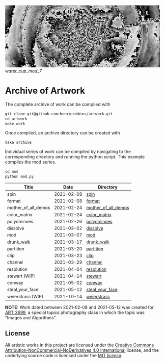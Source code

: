 ![banner](banner.png)
*water_cup_mod_7*

# Archive of Artwork

The complete archive of work can be compiled with

```
git clone git@github.com:henryrobbins/artwork.git
cd artwork
make work
```

Once compiled, an archive directory can be created with

```
make archive
```

Individual series of work can be compiled by navigating to the corresponding
directory and running the python script. This example compiles the mod series.

```
cd mod
python mod.py
```

| Title               | Date       | Directory                                  |
|---------------------|------------|--------------------------------------------|
| spin                | 2021-02-08 | [spin](spin)                               |
| format              | 2021-02-08 | [format](format)                           |
| mother_of_all_demos | 2021-02-24 | [mother_of_all_demos](mother_of_all_demos) |
| color_matrix        | 2021-02-24 | [color_matrix](color_matrix)               |
| polyominoes         | 2021-02-26 | [polyominoes](polyominoes)                 |
| dissolve            | 2021-03-02 | [dissolve](dissolve)                       |
| mod                 | 2021-03-07 | [mod](mod)                                 |
| drunk_walk          | 2021-03-17 | [drunk_walk](drunk_walk)                   |
| partition           | 2021-03-20 | [partition](partition)                     |
| clip                | 2021-03-23 | [clip](clip)                               |
| channel             | 2021-03-29 | [channel](channel)                         |
| resolution          | 2021-04-04 | [resolution](resolution)                   |
| stewart (WIP)       | 2021-04-14 | [stewart](stewart)                         |
| conway              | 2021-05-02 | [conway](conway)                           |
| steal_your_face     | 2021-05-12 | [steal_your_face](steal_your_face)         |
| weierstrass (WIP)   | 2021-10-14 | [weierstrass](weierstrass)                 |

**NOTE:** Work dated between 2021-02-08 and 2021-05-12 was created for
[ART 3699](https://classes.cornell.edu/browse/roster/SP21/class/ART/3699), a
special topics photography class in which the topic was "Images and Algorithms".

## License

All artistic works in this project are licensed under the [Creative Commons Attribution-NonCommercial-NoDerivatives 4.0 International](https://creativecommons.org/licenses/by-nc-nd/4.0/) license, and the underlying source code is licensed
under the [MIT license](LICENSE.md).
